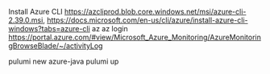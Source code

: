 Install Azure CLI https://azcliprod.blob.core.windows.net/msi/azure-cli-2.39.0.msi, https://docs.microsoft.com/en-us/cli/azure/install-azure-cli-windows?tabs=azure-cli
az
az login
https://portal.azure.com/#view/Microsoft_Azure_Monitoring/AzureMonitoringBrowseBlade/~/activityLog

pulumi new azure-java
pulumi up